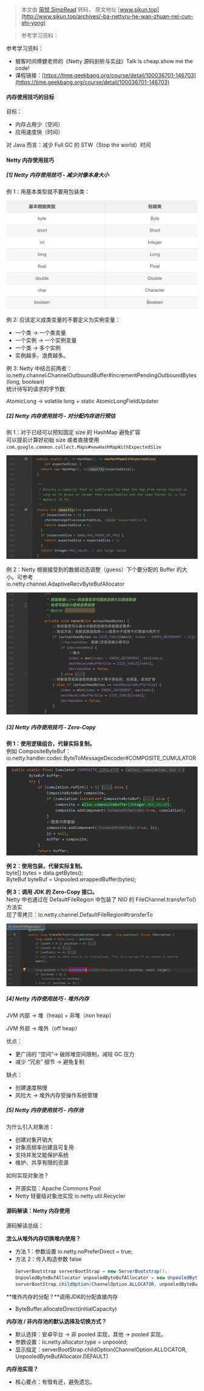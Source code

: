 > 本文由 [简悦 SimpRead](http://ksria.com/simpread/) 转码， 原文地址 [www.sikun.top](http://www.sikun.top/archives/-ba-nettyru-he-wan-zhuan-nei-cun-shi-yong)

> 参考学习资料：

参考学习资料：

*   极客时间傅健老师的《Netty 源码剖析与实战》Talk is cheap.show me the code!
*   课程链接：[https://time.geekbang.org/course/detail/100036701-146703](https://time.geekbang.org/course/detail/100036701-146703)

#### 内存使用技巧的目标

目标：

*   内存占用少（空间）
*   应用速度快（时间）

对 Java 而言：减少 Full GC 的 STW（Stop the world）时间

#### Netty 内存使用技巧

##### [1] Netty 内存使用技巧 - 减少对像本身大小

例 1：用基本类型就不要用包装类：

![](images/8、Netty如何玩转内存使用/image-20220227112628944-1714236276577-69.png)

例 2: 应该定义成类变量的不要定义为实例变量：

*   一个类 -> 一个类变量
*   一个实例 -> 一个实例变量
*   一个类 -> 多个实例
*   实例越多，浪费越多。

例 3: Netty 中结合前两者：  
io.netty.channel.ChannelOutboundBuffer#incrementPendingOutboundBytes(long, boolean)  
统计待写的请求的字节数

AtomicLong -> volatile long + static AtomicLongFieldUpdater

##### [2] Netty 内存使用技巧 - 对分配内存进行预估

例 1：对于已经可以预知固定 size 的 HashMap 避免扩容  
可以提前计算好初始 size 或者直接使用  
`com.google.common.collect.Maps#newHashMapWithExpectedSize`

![](images/8、Netty如何玩转内存使用/image-20220227112818281.png)

例 2：Netty 根据接受到的数据动态调整（guess）下个要分配的 Buffer 的大小。可参考  
io.netty.channel.AdaptiveRecvByteBufAllocator

![](images/8、Netty如何玩转内存使用/image-20220227112849547.png)

##### [3] Netty 内存使用技巧 - Zero-Copy

**例 1：使用逻辑组合，代替实际复制。**  
例如 CompositeByteBuf：  
io.netty.handler.codec.ByteToMessageDecoder#COMPOSITE_CUMULATOR

![](images/8、Netty如何玩转内存使用/image-20220227112908461.png)

**例 2：使用包装，代替实际复制。**  
byte[] bytes = data.getBytes();  
ByteBuf byteBuf = Unpooled.wrappedBuffer(bytes);

**例 3：调用 JDK 的 Zero-Copy 接口。**  
Netty 中也通过在 DefaultFileRegion 中包装了 NIO 的 FileChannel.transferTo() 方法实  
现了零拷贝：io.netty.channel.DefaultFileRegion#transferTo

![](images/8、Netty如何玩转内存使用/image-20220227112938909.png)

##### [4] Netty 内存使用技巧 - 堆外内存

JVM 内部 -> 堆（heap) + 非堆（non heap）

JVM 外部 -> 堆外（off heap）

优点：

*   更广阔的 “空间”-> 破除堆空间限制，减轻 GC 压力
*   减少 “冗余” 细节 -> 避免复制

缺点：

*   创建速度稍慢
*   风险大 -> 堆外内存受操作系统管理

##### [5] Netty 内存使用技巧 - 内存池

为什么引入对象池：

*   创建对象开销大
*   对象高频率创建且可复用
*   支持并发又能保护系统
*   维护、共享有限的资源



如何实现对象池？

*   开源实现：Apache Commons Pool
*   Netty 轻量级对象池实现 io.netty.util.Recycler

#### 源码解读：Netty 内存使用

源码解读总结：

**怎么从堆外内存切换堆内使用？**

*   方法 1：参数设置 io.netty.noPreferDirect = true;
*   方法 2：传入构造参数 false  
    ```java
    ServerBootstrap serverBootStrap = new ServerBootstrap();  
    UnpooledByteBufAllocator unpooledByteBufAllocator = new UnpooledByteBufAllocator(false);  
    serverBootStrap.childOption(ChannelOption.ALLOCATOR, unpooledByteBufAllocator)
    ```
    
    

**堆外内存的分配？**调用JDK的分配直接内存

*   ByteBuffer.allocateDirect(initialCapacity)

**内存池 / 非内存池的默认选择及切换方式？**

*   默认选择：安卓平台 -> 非 pooled 实现，其他 -> pooled 实现。
*   参数设置：io.netty.allocator.type = unpooled;
*   显示指定：serverBootStrap.childOption(ChannelOption.ALLOCATOR, UnpooledByteBufAllocator.DEFAULT)

**内存池实现？**

*   核心要点：有借有还，避免遗忘。